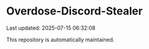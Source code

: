 # Overdose-Discord-Stealer

Last updated: 2025-07-15 06:32:08

This repository is automatically maintained.
